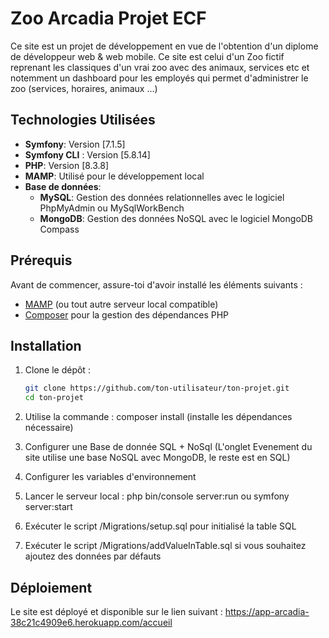 # Zoo Arcadia Projet ECF

Ce site est un projet de développement en vue de l'obtention d'un diplome de développeur web & web mobile.
Ce site est celui d'un Zoo fictif reprenant les classiques d'un vrai zoo avec des animaux, services etc et notemment un dashboard pour les employés qui permet d'administrer le zoo (services, horaires, animaux ...)

## Technologies Utilisées

- **Symfony**: Version [7.1.5] 
- **Symfony CLI** : Version [5.8.14]
- **PHP**: Version [8.3.8]
- **MAMP**: Utilisé pour le développement local
- **Base de données**:
  - **MySQL**: Gestion des données relationnelles avec le logiciel PhpMyAdmin ou MySqlWorkBench
  - **MongoDB**: Gestion des données NoSQL avec le logiciel MongoDB Compass


## Prérequis

Avant de commencer, assure-toi d'avoir installé les éléments suivants :

- [MAMP](https://www.mamp.info/en/) (ou tout autre serveur local compatible)
- [Composer](https://getcomposer.org/) pour la gestion des dépendances PHP

## Installation

1. Clone le dépôt :
   ```bash
   git clone https://github.com/ton-utilisateur/ton-projet.git
   cd ton-projet

2. Utilise la commande : composer install (installe les dépendances nécessaire)

3. Configurer une Base de donnée SQL + NoSql (L'onglet Evenement du site utilise une base NoSQL avec MongoDB, le reste est en SQL)

4. Configurer les variables d'environnement

5. Lancer le serveur local : php bin/console server:run ou symfony server:start

6. Exécuter le script /Migrations/setup.sql pour initialisé la table SQL 

7. Exécuter le script /Migrations/addValueInTable.sql si vous souhaitez ajoutez des données par défauts

## Déploiement

Le site est déployé et disponible sur le lien suivant : https://app-arcadia-38c21c4909e6.herokuapp.com/accueil 